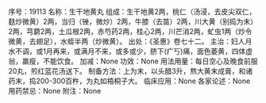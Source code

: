 序号：19113
名称：生干地黄丸
组成：生干地黄2两，桃仁（汤浸，去皮尖双仁，麸炒微黄）2两，当归（锉，微炒）2两，牛膝（去苗）2两，川大黄（别捣为末）2两，芎藭2两，土瓜根2两，赤芍药2两，桂心2两，川芒消2两，虻虫1两（炒令微黄，去翅足），水蛭半两（炒微黄）。
出处：《圣惠》卷七十二。
主治：妇人月水不调，或1月再来，或满月不来，或多或少，脐下(疒丂)痛，面色萎黄，四体虚翁，羸瘦，不能饮食。
加减：None
功效：None
用法用量：每日空心及晚食前服20丸，煎红蓝花汤送下。
制备方法：上为末，以头醋3升，熬大黄末成膏，和诸药末，捣200-300百杵，为丸如梧桐子大。
临床应用：None
各家论述：None
用药禁忌：None
附注：None
